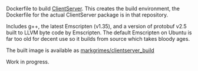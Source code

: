 Dockerfile to build [ClientServer](https://github.com/mark-grimes/ClientServer). This
creates the build environment, the Dockerfile for the actual ClientServer package is in
that repository.

Includes g++, the latest Emscripten (v1.35), and a version of protobuf v2.5 built to LLVM
byte code by Emscripten. The default Emscripten on Ubuntu is far too old for decent use
so it builds from source which takes bloody ages.

The built image is available as [markgrimes/clientserver_build](https://hub.docker.com/r/markgrimes/clientserver_build/)

Work in progress.